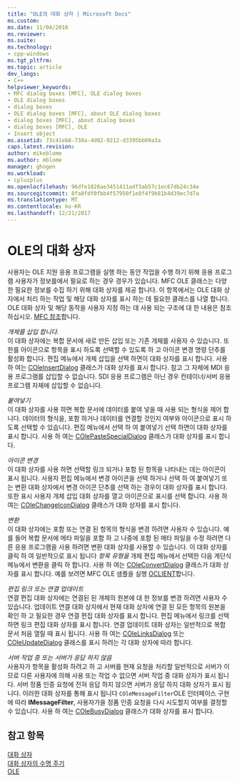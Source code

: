 ```yaml
---
title: "OLE의 대화 상자 | Microsoft Docs"
ms.custom: 
ms.date: 11/04/2016
ms.reviewer: 
ms.suite: 
ms.technology:
- cpp-windows
ms.tgt_pltfrm: 
ms.topic: article
dev_langs:
- C++
helpviewer_keywords:
- MFC dialog boxes [MFC], OLE dialog boxes
- OLE dialog boxes
- dialog boxes
- OLE dialog boxes [MFC], about OLE dialog boxes
- dialog boxes [MFC], about dialog boxes
- dialog boxes [MFC], OLE
- Insert object
ms.assetid: 73c41eb8-738a-4d02-9212-d3395bb09a3a
caps.latest.revision: 
author: mikeblome
ms.author: mblome
manager: ghogen
ms.workload:
- cplusplus
ms.openlocfilehash: 96dfe1828ae3451411adf3ab57c1ec67db24c34e
ms.sourcegitcommit: 8fa8fdf0fbb4f57950f1e8f4f9b81b4d39ec7d7a
ms.translationtype: MT
ms.contentlocale: ko-KR
ms.lasthandoff: 12/21/2017
---
```

# <a name="dialog-boxes-in-ole"></a>OLE의 대화 상자
사용자는 OLE 지원 응용 프로그램을 실행 하는 동안 작업을 수행 하기 위해 응용 프로그램 사용자가 정보를에서 필요로 하는 경우 경우가 있습니다. MFC OLE 클래스는 다양 한 필요한 정보를 수집 하기 위해 대화 상자를 제공 합니다. 이 항목에서는 OLE 대화 상자에서 처리 하는 작업 및 해당 대화 상자를 표시 하는 데 필요한 클래스를 나열 합니다. OLE 대화 상자 및 해당 동작을 사용자 지정 하는 데 사용 되는 구조에 대 한 내용은 참조 하십시오. [MFC 참조](../mfc/mfc-desktop-applications.md)합니다.  
  
 *개체를 삽입 합니다.*  
 이 대화 상자에는 복합 문서에 새로 만든 삽입 또는 기존 개체를 사용자 수 있습니다. 또한를 아이콘으로 항목을 표시 하도록 선택할 수 있도록 하 고 아이콘 변경 명령 단추를 활성화 합니다. 편집 메뉴에서 개체 삽입을 선택 하면이 대화 상자를 표시 합니다. 사용 하 여는 [COleInsertDialog](../mfc/reference/coleinsertdialog-class.md) 클래스가 대화 상자를 표시 합니다. 참고 그 자체에 MDI 응용 프로그램를 삽입할 수 없습니다. SDI 응용 프로그램은 아닌 경우 컨테이너/서버 응용 프로그램 자체에 삽입할 수 없습니다.  
  
 *붙여넣기*  
 이 대화 상자를 사용 하면 복합 문서에 데이터를 붙여 넣을 때 사용 되는 형식을 제어 합니다. 데이터의 형식을, 포함 하거나 데이터를 연결할 것인지 여부와 아이콘으로 표시 하도록 선택할 수 있습니다. 편집 메뉴에서 선택 하 여 붙여넣기 선택 하면이 대화 상자를 표시 합니다. 사용 하 여는 [COlePasteSpecialDialog](../mfc/reference/colepastespecialdialog-class.md) 클래스가 대화 상자를 표시 합니다.  
  
 *아이콘 변경*  
 이 대화 상자를 사용 하면 선택할 링크 되거나 포함 된 항목을 나타내는 데는 아이콘이 표시 됩니다. 사용자 편집 메뉴에서 변경 아이콘을 선택 하거나 선택 하 여 붙여넣기 또는 변환 대화 상자에서 변경 아이콘 단추를 선택 하는 경우이 대화 상자를 표시 합니다. 또한 표시 사용자 개체 삽입 대화 상자를 열고 아이콘으로 표시를 선택 합니다. 사용 하 여는 [COleChangeIconDialog](../mfc/reference/colechangeicondialog-class.md) 클래스가 대화 상자를 표시 합니다.  
  
 *변환*  
 이 대화 상자에는 포함 또는 연결 된 항목의 형식을 변경 하려면 사용자 수 있습니다. 예를 들어 복합 문서에 메타 파일을 포함 하 고 나중에 포함 된 메타 파일을 수정 하려면 다른 응용 프로그램을 사용 하려면 변환 대화 상자를 사용할 수 있습니다. 이 대화 상자를 클릭 하 여 일반적으로 표시 됩니다 *항목 유형을* 개체 편집 메뉴에서 선택한 다음 계단식 메뉴에서 변환을 클릭 하 합니다. 사용 하 여는 [COleConvertDialog](../mfc/reference/coleconvertdialog-class.md) 클래스가 대화 상자를 표시 합니다. 예를 보려면 MFC OLE 샘플을 실행 [OCLIENT](../visual-cpp-samples.md)합니다.  
  
 *편집 링크 또는 연결 업데이트*  
 연결 편집 대화 상자에는 연결된 된 개체의 원본에 대 한 정보를 변경 하려면 사용자 수 있습니다. 업데이트 연결 대화 상자에서 현재 대화 상자에 연결 된 모든 항목의 원본을 확인 하 고 필요한 경우 연결 편집 대화 상자를 표시 합니다. 편집 메뉴에서 링크를 선택 하면 링크 편집 대화 상자를 표시 합니다. 연결 업데이트 대화 상자는 일반적으로 복합 문서 처음 열릴 때 표시 됩니다. 사용 하 여는 [COleLinksDialog](../mfc/reference/colelinksdialog-class.md) 또는 [COleUpdateDialog](../mfc/reference/coleupdatedialog-class.md) 클래스를 표시 하려는 각 대화 상자에 따라 합니다.  
  
 *서버 작업 중 또는 서버가 응답 하지 않음*  
 사용자가 항목을 활성화 하려고 하 고 서버를 현재 요청을 처리할 일반적으로 서버가 이므로 다른 사용자에 의해 사용 또는 작업 수 없으면 서버 작업 중 대화 상자가 표시 됩니다. 서버 정품 인증 요청에 전혀 응답 하지 않으면 서버가 응답 하지 대화 상자가 표시 됩니다. 이러한 대화 상자를 통해 표시 됩니다 `COleMessageFilter`OLE 인터페이스 구현에 따라 **IMessageFilter**, 사용자가을 정품 인증 요청을 다시 시도할지 여부를 결정할 수 있습니다. 사용 하 여는 [COleBusyDialog](../mfc/reference/colebusydialog-class.md) 클래스가 대화 상자를 표시 합니다.  
  
## <a name="see-also"></a>참고 항목  
 [대화 상자](../mfc/dialog-boxes.md)   
 [대화 상자의 수명 주기](../mfc/life-cycle-of-a-dialog-box.md)   
 [OLE](../mfc/ole-in-mfc.md)


